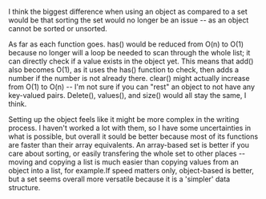 I think the biggest difference when using an object as compared to a set would be that sorting the set would no longer be an issue -- as an object cannot be sorted or unsorted.

As far as each function goes. has() would be reduced from O(n) to O(1) because no longer will a loop be needed to scan through the whole list; it can directly check if a value exists in the object yet. This means that add() also becomes O(1), as it uses the has() function to check, then adds a number if the number is not already there. clear() might actually increase from O(1) to O(n) -- I'm not sure if you can "rest" an object to not have any key-valued pairs. Delete(), values(), and size() would all stay the same, I think.

Setting up the object feels like it might be more complex in the writing process. I haven't worked a lot with them, so I have some uncertainties in what is possible, but overall it sould be better because most of its functions are faster than their array equivalents. An array-based set is better if you care about sorting, or easily transfering the whole set to other places -- moving and copying a list is much easier than copying values from an object into a list, for example.If speed matters only, object-based is better, but a set seems overall more versatile because it is a 'simpler' data structure.


